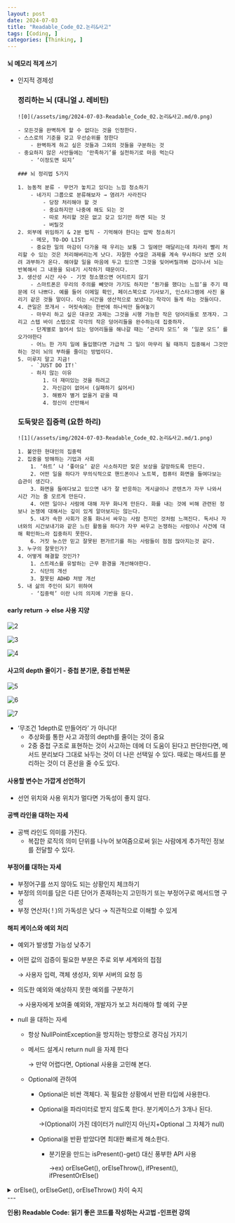 ```yaml
---
layout: post
date: 2024-07-03
title: "Readable_Code_02.논리&사고"
tags: [Coding, ]
categories: [Thinking, ]
---
```



#### 뇌 메모리 적게 쓰기

  - 인지적 경제성

	### 정리하는 뇌 (대니얼 J. 레비틴)


		![0](/assets/img/2024-07-03-Readable_Code_02.논리&사고.md/0.png)

		- 모든것을 완벽하게 할 수 없다는 것을 인정한다.
		- 스스로의 기준을 갖고 우선순위를 정한다
			- 완벽하게 하고 싶은 것들과 그외의 것들을 구분하는 것
		- 중요하지 않은 사안들에는 ‘만족하기’를 실천하기로 마음 먹는다
			- ‘이정도면 되지’

		### 뇌 정리법 5가지

		1. 능동적 분류 - 무언가 놓치고 있다는 느낌 청소하기
			- 네가지 그룹으로 분류해보자 → 염려가 사라진다
				- 당장 처리해야 할 것
				- 중요하지만 나중에 해도 되는 것
				- 따로 처리할 것은 없고 갖고 있기만 하면 되는 것
				- 버릴것
		2. 외부에 위임하기 & 2분 법칙 - 기억해야 한다는 압박 청소하기
			- 메모, TO-DO LIST
			- 중요한 일의 마감이 다가올 때 우리는 보통 그 일에만 매달리는데 차라리 빨리 처리할 수 있는 것은 처리해버리는게 낫다. 자잘한 수많은 과제를 계속 무시하다 보면 오히려 과부하가 온다. 해야할 일을 마음에 두고 있으면 그것을 잊어버릴까봐 겁이나서 뇌는 반복해서 그 내용을 되네기 시작하기 때문이다.
		3. 생산성 시간 사수 - 기껏 청소했으면 어지르지 않기
			- 스마트폰은 우리의 주의를 빼앗아 가기도 하지만 ‘뭔가를 했다는 느낌’을 주기 때문에 더 나쁘다. 예를 들어 이메일 확인, 페이스북으로 기사보기, 인스타그램에 사진 올리기 같은 것들 말이다. 이는 시간을 생산적으로 보냈다는 착각이 들게 하는 것들이다.
		4. 큰일은 쪼개서 - 머릿속에는 한번에 하나씩만 들여놓기
			- 마무리 하고 싶은 대규모 과제는 그것을 시행 가능한 작은 덩어리들로 쪼개자. 그리고 스텝 바이 스텝으로 각각의 작은 덩어리들을 완수하는데 집중하자.
			- 단계별로 늘어서 있는 덩어리들을 해나갈 때는 ‘관리자 모드’ 와 ‘일꾼 모드’ 를 오가야한다
			- 어느 한 가지 일에 돌입했다면 가급적 그 일이 마무리 될 때까지 집중해서 그것만 하는 것이 뇌의 부하를 줄이는 방법이다.
		5. 미루지 말고 지금!
			- `JUST DO IT!`
			- 하지 않는 이유
				1. 더 재미있는 것을 하려고
				2. 자신감이 없어서 (실패하기 싫어서)
				3. 해봤자 별거 없을거 같을 때
				4. 정신이 산만해서

	### 도둑맞은 집중력 (요한 하리)


		![1](/assets/img/2024-07-03-Readable_Code_02.논리&사고.md/1.png)

		1. 불안한 현대인의 집중력
		2. 집중을 방해하는 기업과 사회
			1. ‘하트’ 나 ‘좋아요’ 같은 사소하지만 잦은 보상을 갈망하도록 만든다.
			2. 어떤 일을 하다가 무의식적으로 핸드폰이나 노트북, 컴퓨터 화면을 들여다보는 습관이 생긴다.
			3. 화면을 들여다보고 있으면 내가 잘 반응하는 게시글이나 콘텐츠가 자꾸 나와서 시간 가는 줄 모르게 만든다.
			4. 어떤 일이나 사람에 대해 자꾸 화나게 만든다. 화를 내는 것에 비해 관련된 정보나 논쟁에 대해서는 깊이 있게 알아보지는 않는다.
			5. 내가 속한 사회가 온통 화나서 싸우는 사람 천지인 것처럼 느껴진다. 독서나 자녀와의 시간보내기와 같은 느린 활동을 하다가 자꾸 싸우고 논쟁하는 사람이나 사건에 대해 확인하느라 집중하지 못한다.
			6. 거짓 뉴스만 믿고 잘못된 편가르기를 하는 사람들이 점점 많아지는것 같다.
		3. 누구의 잘못인가?
		4. 어떻게 해결할 것인가?
			1. 스트레스를 유발하는 근무 환경을 개선해야한다.
			2. 식단의 개선
			3. 잘못된 ADHD 처방 개선
		5. 내 삶의 주인이 되기 위하여
			- ‘집중력’ 이란 나의 의지에 기반을 둔다.


#### early return → else 사용 지양


![2](/assets/img/2024-07-03-Readable_Code_02.논리&사고.md/2.png)


![3](/assets/img/2024-07-03-Readable_Code_02.논리&사고.md/3.png)


![4](/assets/img/2024-07-03-Readable_Code_02.논리&사고.md/4.png)



#### 사고의 depth 줄이기 - 중첩 분기문, 중첩 반복문


![5](/assets/img/2024-07-03-Readable_Code_02.논리&사고.md/5.png)


![6](/assets/img/2024-07-03-Readable_Code_02.논리&사고.md/6.png)


![7](/assets/img/2024-07-03-Readable_Code_02.논리&사고.md/7.png)

  - ‘무조건 1depth로 만들어라’ 가 아니다!
	- 추상화를 통한 사고 과정의 depth를 줄이는 것이 중요
	- 2중 중첩 구조로 표현하는 것이 사고하는 데에 더 도움이 된다고 판단한다면, 메서드 분리보다 그대로 놔두는 것이 더 나은 선택일 수 있다. 때로는 매서드를 분리하는 것이 더 혼선을 줄 수도 있다.


#### 사용할 변수는 가깝게 선언하기

  - 선언 위치와 사용 위치가 멀다면 가독성이 좋지 않다.


#### 공백 라인을 대하는 자세

  - 공백 라인도 의미를 가진다.
	- 복잡한 로직의 의미 단위를 나누어 보여줌으로써 읽는 사람에게 추가적인 정보를 전달할 수 있다.


#### 부정어를 대하는 자세

  - 부정어구를 쓰지 않아도 되는 상황인지 체크하기
  - 부정의 의미를 담은 다른 단어가 존재하는지 고민하기 또는 부정어구로 메서드명 구성
  - 부정 연산자( ! )의 가독성은 낮다 → 직관적으로 이해할 수 있게


#### 해피 케이스와 예외 처리

  - 예외가 발생할 가능성 낮추기
  - 어떤 값의 검증이 필요한 부분은 주로 외부 세계와의 접점

	→ 사용자 입력, 객체 생성자, 외부 서버의 요청 등

  - 의도한 예외와 예상하지 못한 예외를 구분하기

	→ 사용자에게 보여줄 예외와, 개발자가 보고 처리해야 할 예외 구분

  - null 을 대하는 자세
	- 항상 NullPointException을 방지하는 방향으로 경각심 가지기
	- 메서드 설계시 return null 을 자제 한다

		→ 만약 어렵다면, Optional 사용을 고민해 본다.

	- Optional에 관하여
		- Optional은 비싼 객체다. 꼭 필요한 상황에서 반환 타입에 사용한다.
		- Optional을 파라미터로 받지 않도록 한다. 분기케이스가 3개나 된다.

			→(Optional이 가진 데이터가 null인지 아닌지+Optional 그 자체가 null)

		- Optional을 반환 받았다면 최대한 빠르게 해소한다.
			- 분기문을 만드는 isPresent()-get() 대신 풍부한 API 사용

				→ex) orElseGet(), orElseThrow(), ifPresent(), ifPresentOrElse()

<details>
  <summary>orElse(), orElseGet(), orElseThrow() 차이 숙지</summary>

  - **orElse(T other)**: Optional이 비어있을 경우 기본값(other)을 반환합니다.
	- 항상 실행, 확정된 값 일때 사용

	
{% raw %}
```java
	String result = optional.orElse("default");
```
{% endraw %}


  - **orElseGet(Supplier<? extends T> other)**: Optional이 비어있을 경우, 람다 표현식이나 메서드 참조를 통해 값을 생성합니다. orElse()와 달리, 값이 필요할 때만 Supplier가 호출됩니다.
	- null인 경우 실행, 값을 제공하는 동작(Supplier) 정의

	
{% raw %}
```java
	String result = optional.orElseGet(() -> "default");
```
{% endraw %}


  - **orElseThrow(Supplier<? extends X> exceptionSupplier)**: Optional이 비어있을 경우, 예외를 던집니다.

	
{% raw %}
```java
	String result = optional.orElseThrow(() -> new IllegalArgumentException("Value is missing"));
```
{% endraw %}




#### ifPresent()와 ifPresentOrElse()

  - **ifPresent(Consumer<? super T> action)**: 값이 존재할 경우, 주어진 동작을 수행합니다.

	
{% raw %}
```java
	optional.ifPresent(value -> System.out.println("Value: " + value));
```
{% endraw %}


  - **ifPresentOrElse(Consumer<? super T> action, Runnable emptyAction)**: 값이 존재할 경우 주어진 동작을 수행하고, 그렇지 않으면 emptyAction을 수행합니다.

	
{% raw %}
```java
	optional.ifPresentOrElse(
	    value -> System.out.println("Value: " + value),
	    () -> System.out.println("No value present")
	);
```
{% endraw %}




  </details>
---


**인용) Readable Code: 읽기 좋은 코드를 작성하는 사고법 -인프런 강의**

